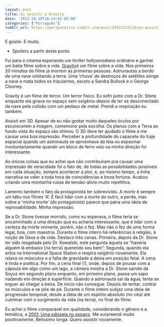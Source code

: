 ```yaml
---
layout: post
title: Eu assisti a Gravity
date: '2013-10-19T18:14:02-05:00'
categories: ["Português"]
tumblr_url: https://peripatetico.tumblr.com/post/64521122110/eu-assisti-a-gravity
---
```

E gostei. E muito.

- Spoilers a partir deste ponto

Fui para o cinema esperando um thriller hollywoodiano ordinário e ganhei um baita filme sobre a vida. [Gravity](http://www.imdb.com/title/tt1454468/)é um filme sobre a vida. Nos primeiros 20 minutos de filme já morrem as primeiras pessoas. Astrunautas a bordo de uma nave orbitando a terra. Uma ‘chuva’ de destroços de satélites atinge a nave e mata todos os tripulantes, exceto a Sandra Bullock e o George Clooney.

Gravity é um filme de terror. Um terror físico. Eu sofri junto com a Dr. Stone enquanto ela girava no espaço sem oxigênio depois de ter se desconectado da nave pela colisão com um pedaço de metal. Prendi a respiração eu também.

Assisti em 3D. Apesar de eu não gostar muito daqueles óculos por escurecerem a imagem, comemorei pela escolha. Os planos com a Terra ao fundo vista do espaço são ótimos. O 3D deve ter ajudado o filme a me causar uma boa impressão. Perceber a profundidade do capacete do traje espacial quando um astronauta se aproximava da tela ou espasmar involuntariamente quando um bloco de ferro veio na minha direção foi interessante.

As únicas coisas que eu achei que não contribuíram pra causar uma impressão de veracidade foi o fato de, de todas as possibilidades possíveis em cada situação, sempre acontecer a pior, e, ao mesmo tempo, a linha narrativa se valer a toda hora de coincidências e bona fortuna. Acabou criando uma montanha russa de tensão-alívio muito repetitiva.

Lamento também o fato da protagonista ter sobrevivido. A morte é sempre um tabu nos filmes 'A’. É fácil lidar com a morte do outro, a perda, mas sobre a 'minha morte’ (do protagonista) parece que paira uma ideia de reprovabilidade. Minha impressão.

Se a Dr. Stone tivesse morrido, como eu esperava, o filme teria se encaminhado a uma direção que eu acharia interessante, que é lidar com a certeza da morte iminente, porém, não o fez. Mas não o fez de uma forma legal, boa, com maestria. Durante o filme inteiro há referências à religião, à noção de Deus e de vida. Destaco três cenas. Primeira, depois da Dr. Stone ter sido resgatada pelo Dr. Kowalski, este pergunta àquela se “haveria alguém lá embaixo [na terra] querendo seu bem”; Segunda, quando ela entra na International Space Station e respira oxigênio novamente. Ela relaxa os músculos e a falta de gravidade a deixa em posição fetal. A cena é linda e poética. Por fim, a cena final (!), onde, depois de pousar com a cápsula em algo como um lago, a câmera mostra a Dr. Stone saindo da Soyuz em segundo plano enquanto, em primeiro plano, passa um sapo nadando em direção à superfície. Quando a astronauta sai da água, tenta se erguer ao chegar à beira. De início não consegue. Depois de tentar, contrai os músculos e se põe de pé. Durante o filme inteiro subjaz uma ideia de progressão temporal, desde a ideia de um espírito absoluto (no céu) até culminar com o surgimento da vida (na terra), no final do filme.

Eu achei o filme comparável em qualidade, considerando o gênero e a temática, a [2001: Uma odisseia no espaço](http://www.imdb.com/title/tt0062622). Me surpreendi muito positivamente. Belíssimo longa. Quero assistir novamente.

